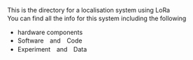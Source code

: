 This is the directory for a localisation system using LoRa  
You can find all the info for this system including the following　　
 + hardware components
 + Software　and　Code
 + Experiment　and　Data
